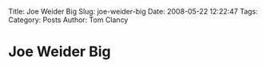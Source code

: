 Title: Joe Weider Big
Slug: joe-weider-big
Date: 2008-05-22 12:22:47
Tags: 
Category: Posts
Author: Tom Clancy

# Joe Weider Big


